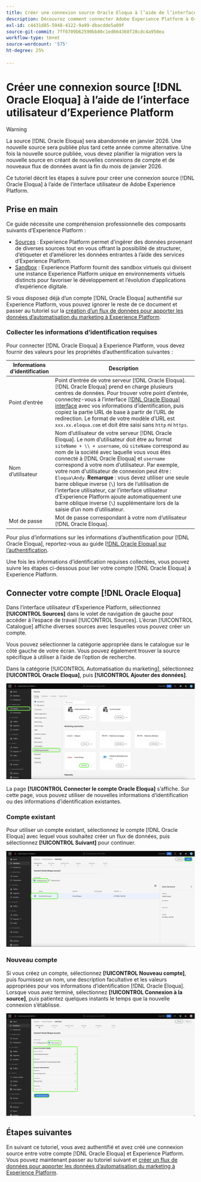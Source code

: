 ```yaml
---
title: Créer une connexion source Oracle Eloqua à l’aide de l’interface utilisateur d’Experience Platform
description: Découvrez comment connecter Adobe Experience Platform à Oracle Eloqua à l’aide de l’interface utilisateur d’Experience Platform.
exl-id: c4431d85-5948-4122-9a99-dbacdde5a09f
source-git-commit: 7ff0709b62590bb80c1ed664368f28cdc4a950ea
workflow-type: tm+mt
source-wordcount: '575'
ht-degree: 25%

---
```


# Créer une connexion source [!DNL Oracle Eloqua] à l’aide de l’interface utilisateur d’Experience Platform

>[!WARNING]
>
>La source [!DNL Oracle Eloqua] sera abandonnée en janvier 2026. Une nouvelle source sera publiée plus tard cette année comme alternative. Une fois la nouvelle source publiée, vous devez planifier la migration vers la nouvelle source en créant de nouvelles connexions de compte et de nouveaux flux de données avant la fin du mois de janvier 2026.

Ce tutoriel décrit les étapes à suivre pour créer une connexion source [!DNL Oracle Eloqua] à l’aide de l’interface utilisateur de Adobe Experience Platform.

## Prise en main

Ce guide nécessite une compréhension professionnelle des composants suivants d’Experience Platform :

* [Sources](../../../../home.md) : Experience Platform permet d’ingérer des données provenant de diverses sources tout en vous offrant la possibilité de structurer, d’étiqueter et d’améliorer les données entrantes à l’aide des services d’Experience Platform.
* [Sandbox](../../../../../sandboxes/home.md) : Experience Platform fournit des sandbox virtuels qui divisent une instance Experience Platform unique en environnements virtuels distincts pour favoriser le développement et l’évolution d’applications d’expérience digitale.

Si vous disposez déjà d’un compte [!DNL Oracle Eloqua] authentifié sur Experience Platform, vous pouvez ignorer le reste de ce document et passer au tutoriel sur la [création d’un flux de données pour apporter les données d’automatisation du marketing à Experience Platform](../../dataflow/marketing-automation.md).

### Collecter les informations d’identification requises

Pour connecter [!DNL Oracle Eloqua] à Experience Platform, vous devez fournir des valeurs pour les propriétés d’authentification suivantes :

| Informations d’identification | Description |
| --- | --- |
| Point d’entrée | Point d’entrée de votre serveur [!DNL Oracle Eloqua]. [!DNL Oracle Eloqua] prend en charge plusieurs centres de données. Pour trouver votre point d’entrée, connectez-vous à l’interface [[!DNL Oracle Eloqua] interface](https://login.eloqua.com) avec vos informations d’identification, puis copiez la partie URL de base à partir de l’URL de redirection. Le format de votre modèle d’URL est `xxx.xx.eloqua.com` et doit être saisi sans `http` ni `https`. |
| Nom d’utilisateur | Nom d’utilisateur de votre serveur [!DNL Oracle Eloqua]. Le nom d’utilisateur doit être au format `siteName + \\ + username`, où `siteName` correspond au nom de la société avec laquelle vous vous êtes connecté à [!DNL Oracle Eloqua] et `username` correspond à votre nom d’utilisateur. Par exemple, votre nom d&#39;utilisateur de connexion peut être : `Eloqua\Andy`. **Remarque** : vous devez utiliser une seule barre oblique inverse (`\`) lors de l’utilisation de l’interface utilisateur, car l’interface utilisateur d’Experience Platform ajoute automatiquement une barre oblique inverse (`\`) supplémentaire lors de la saisie d’un nom d’utilisateur. |
| Mot de passe | Mot de passe correspondant à votre nom d’utilisateur [!DNL Oracle Eloqua]. |

Pour plus d’informations sur les informations d’authentification pour [!DNL Oracle Eloqua], reportez-vous au guide [[!DNL Oracle Eloqua] sur l’authentification](https://docs.oracle.com/en/cloud/saas/marketing/eloqua-rest-api/Authentication_Basic.html).

Une fois les informations d’identification requises collectées, vous pouvez suivre les étapes ci-dessous pour lier votre compte [!DNL Oracle Eloqua] à Experience Platform.

## Connecter votre compte [!DNL Oracle Eloqua]

Dans l’interface utilisateur d’Experience Platform, sélectionnez **[!UICONTROL Sources]** dans le volet de navigation de gauche pour accéder à l’espace de travail [!UICONTROL Sources]. L’écran [!UICONTROL Catalogue] affiche diverses sources avec lesquelles vous pouvez créer un compte.

Vous pouvez sélectionner la catégorie appropriée dans le catalogue sur le côté gauche de votre écran. Vous pouvez également trouver la source spécifique à utiliser à l’aide de l’option de recherche.

Dans la catégorie [!UICONTROL Automatisation du marketing], sélectionnez **[!UICONTROL Oracle Eloqua]**, puis **[!UICONTROL Ajouter des données]**.

![catalogue](../../../../images/tutorials/create/oracle-eloqua/catalog.png)

La page **[!UICONTROL Connecter le compte Oracle Eloqua]** s’affiche. Sur cette page, vous pouvez utiliser de nouvelles informations d’identification ou des informations d’identification existantes.

### Compte existant

Pour utiliser un compte existant, sélectionnez le compte [!DNL Oracle Eloqua] avec lequel vous souhaitez créer un flux de données, puis sélectionnez **[!UICONTROL Suivant]** pour continuer.

![existant](../../../../images/tutorials/create/oracle-eloqua/existing.png)

### Nouveau compte

Si vous créez un compte, sélectionnez **[!UICONTROL Nouveau compte]**, puis fournissez un nom, une description facultative et les valeurs appropriées pour vos informations d’identification [!DNL Oracle Eloqua]. Lorsque vous avez terminé, sélectionnez **[!UICONTROL Connexion à la source]**, puis patientez quelques instants le temps que la nouvelle connexion sʼétablisse.

![nouveau](../../../../images/tutorials/create/oracle-eloqua/new.png)

## Étapes suivantes

En suivant ce tutoriel, vous avez authentifié et avez créé une connexion source entre votre compte [!DNL Oracle Eloqua] et Experience Platform. Vous pouvez maintenant passer au tutoriel suivant et [créer un flux de données pour apporter les données d’automatisation du marketing à Experience Platform](../../dataflow/marketing-automation.md).
